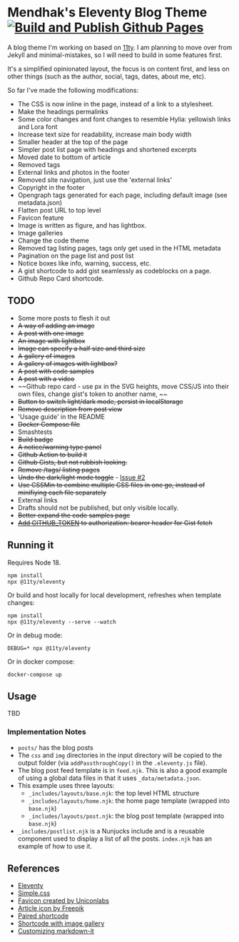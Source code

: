 # Mendhak's Eleventy Blog Theme [![Build and Publish Github Pages](https://github.com/mendhak/eleventy-mendhak-blog-theme/actions/workflows/staticsite.yml/badge.svg?branch=main)](https://github.com/mendhak/eleventy-mendhak-blog-theme/actions/workflows/staticsite.yml)

A blog theme I'm working on based on [11ty](https://github.com/11ty/eleventy).  I am planning to move over from Jekyll and minimal-mistakes, so I will need to build in some features first.

It's a simplified opinionated layout, the focus is on content first, and less on other things (such as the author, social, tags, dates, about me, etc).

So far I've made the following modifications:

* The CSS is now inline in the page, instead of a link to a stylesheet.
* Make the headings permalinks
* Some color changes and font changes to resemble Hylia: yellowish links and Lora font
* Increase text size for readability, increase main body width
* Smaller header at the top of the page
* Simpler post list page with headings and shortened excerpts
* Moved date to bottom of article
* Removed tags
* External links and photos in the footer
* Removed site navigation, just use the 'external links'
* Copyright in the footer
* Opengraph tags generated for each page, including default image (see metadata.json)
* Flatten post URL to top level
* Favicon feature
* Image is written as figure, and has lightbox.
* Image galleries
* Change the code theme
* Removed tag listing pages, tags only get used in the HTML metadata
* Pagination on the page list and post list
* Notice boxes like info, warning, success, etc.
* A gist shortcode to add gist seamlessly as codeblocks on a page.
* Github Repo Card shortcode. 

## TODO

- Some more posts to flesh it out
- ~~A way of adding an image~~
- ~~A post with one image~~
- ~~An image with lightbox~~
- ~~Image can specify a half size and third size~~
- ~~A gallery of images~~
- ~~A gallery of images with lightbox?~~
- ~~A post with code samples~~
- ~~A post with a video~~
- ~~Github repo card - use px in the SVG heights, move CSS/JS into their own files, change gist's token to another name, ~~
- ~~Button to switch light/dark mode, persist in localStorage~~
- ~~Remove description from post view~~
- 'Usage guide' in the README
- ~~Docker Compose file~~
- Smashtests
- ~~Build badge~~
- ~~A notice/warning type panel~~
- ~~Github Action to build it~~
- ~~Github Gists, but not rubbish looking.~~
- ~~Remove /tags/ listing pages~~
- ~~Undo the dark/light mode toggle~~ - [Issue #2](https://github.com/mendhak/eleventy-mendhak-blog-theme/issues/2)
- ~~Use CSSMin to combine multiple CSS files in one go, instead of minifiying each file separately~~
- External links
- Drafts should not be published, but only visible locally.
- ~~Better expand the code samples page~~
- ~~[Add GITHUB_TOKEN](https://docs.github.com/en/actions/security-guides/automatic-token-authentication) to authorization: bearer header for Gist fetch~~

## Running it

Requires Node 18.

```
npm install
npx @11ty/eleventy
```

Or build and host locally for local development, refreshes when template changes:

```
npm install
npx @11ty/eleventy --serve --watch
```

Or in debug mode:

```
DEBUG=* npx @11ty/eleventy
```

Or in docker compose:

```
docker-compose up
```

## Usage

TBD



### Implementation Notes

- `posts/` has the blog posts
- The `css` and `img` directories in the input directory will be copied to the output folder (via `addPassthroughCopy()` in the `.eleventy.js` file).
- The blog post feed template is in `feed.njk`. This is also a good example of using a global data files in that it uses `_data/metadata.json`.
- This example uses three layouts:
  - `_includes/layouts/base.njk`: the top level HTML structure
  - `_includes/layouts/home.njk`: the home page template (wrapped into `base.njk`)
  - `_includes/layouts/post.njk`: the blog post template (wrapped into `base.njk`)
- `_includes/postlist.njk` is a Nunjucks include and is a reusable component used to display a list of all the posts. `index.njk` has an example of how to use it.


##  References

- [Eleventy](https://www.11ty.dev/docs/)
- [Simple.css](https://github.com/kevquirk/simple.css/wiki)
- [Favicon created by Uniconlabs](https://www.flaticon.com/free-icons/website)
- [Article icon by Freepik](https://www.flaticon.com/free-icons/blog)
- [Paired shortcode](https://www.markllobrera.com/posts/eleventy-paired-shortcodes-and-markdown-rendering/)
- [Shortcode with image gallery](https://www.markllobrera.com/posts/eleventy-building-image-gallery-photoswipe/)
- [Customizing markdown-it](https://publishing-project.rivendellweb.net/customizing-markdown-it/)
